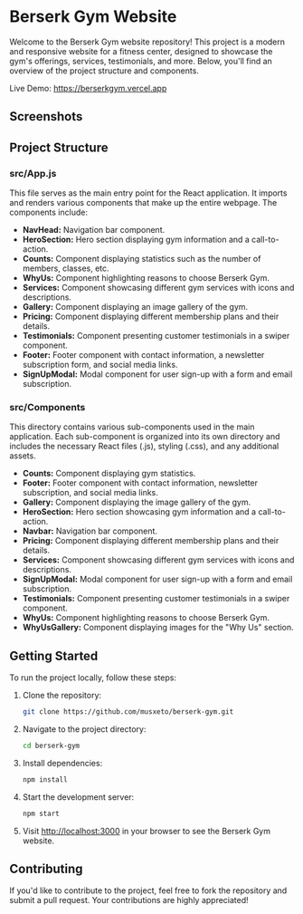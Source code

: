 # Berserk Gym Website

Welcome to the Berserk Gym website repository! This project is a modern and responsive website for a fitness center, designed to showcase the gym's offerings, services, testimonials, and more. Below, you'll find an overview of the project structure and components.

Live Demo: https://berserkgym.vercel.app

## Screenshots

## Project Structure

### src/App.js

This file serves as the main entry point for the React application. It imports and renders various components that make up the entire webpage. The components include:

- **NavHead:** Navigation bar component.
- **HeroSection:** Hero section displaying gym information and a call-to-action.
- **Counts:** Component displaying statistics such as the number of members, classes, etc.
- **WhyUs:** Component highlighting reasons to choose Berserk Gym.
- **Services:** Component showcasing different gym services with icons and descriptions.
- **Gallery:** Component displaying an image gallery of the gym.
- **Pricing:** Component displaying different membership plans and their details.
- **Testimonials:** Component presenting customer testimonials in a swiper component.
- **Footer:** Footer component with contact information, a newsletter subscription form, and social media links.
- **SignUpModal:** Modal component for user sign-up with a form and email subscription.

### src/Components

This directory contains various sub-components used in the main application. Each sub-component is organized into its own directory and includes the necessary React files (.js), styling (.css), and any additional assets.

- **Counts:** Component displaying gym statistics.
- **Footer:** Footer component with contact information, newsletter subscription, and social media links.
- **Gallery:** Component displaying the image gallery of the gym.
- **HeroSection:** Hero section showcasing gym information and a call-to-action.
- **Navbar:** Navigation bar component.
- **Pricing:** Component displaying different membership plans and their details.
- **Services:** Component showcasing different gym services with icons and descriptions.
- **SignUpModal:** Modal component for user sign-up with a form and email subscription.
- **Testimonials:** Component presenting customer testimonials in a swiper component.
- **WhyUs:** Component highlighting reasons to choose Berserk Gym.
- **WhyUsGallery:** Component displaying images for the "Why Us" section.

## Getting Started

To run the project locally, follow these steps:

1. Clone the repository:

   ```bash
   git clone https://github.com/musxeto/berserk-gym.git
   ```

2. Navigate to the project directory:

   ```bash
   cd berserk-gym
   ```

3. Install dependencies:

   ```bash
   npm install
   ```

4. Start the development server:

   ```bash
   npm start
   ```

5. Visit [http://localhost:3000](http://localhost:3000) in your browser to see the Berserk Gym website.

## Contributing

If you'd like to contribute to the project, feel free to fork the repository and submit a pull request. Your contributions are highly appreciated!
